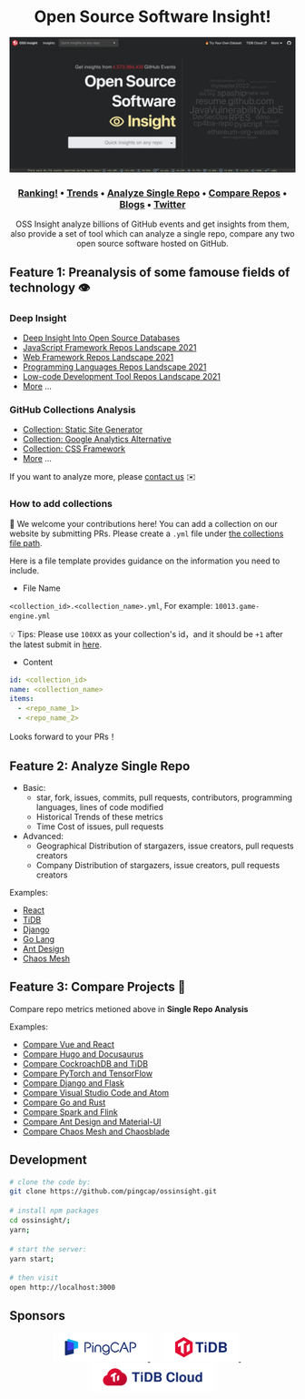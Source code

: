 <h1 align="center">Open Source Software Insight!</h1>

<a href="https://ossinsight.io">
  <img src="/static/img/screenshots/homepage.png"
</a>

<h3 align="center">
  <b><a href="https://ossinsight.io/collections/open-source-database">Ranking!</a></b>
  •
  <b><a href="https://ossinsight.io/collections/open-source-database/trends/">Trends</a></b>
  •
  <a href="https://ossinsight.io/analyze/pingcap/tidb">Analyze Single Repo</a>
  •
  <a href="https://ossinsight.io/analyze/vuejs/vue?vs=facebook%2Freact">Compare Repos</a>
  •
  <a href="https://ossinsight.io/blog">Blogs</a>
  •
  <a href="https://twitter.com/OSSInsight">Twitter</a>
</h3>

<p align="center">
OSS Insight analyze billions of GitHub events and get insights from them, also provide a set of tool which can analyze a single repo, compare any two open source software hosted on GitHub.
</p>

## Feature 1: Preanalysis of some famouse fields of technology 👁️

### Deep Insight
* [Deep Insight Into Open Source Databases](https://ossinsight.io/blog/deep-insight-into-open-source-databases)
* [JavaScript Framework Repos Landscape 2021](https://ossinsight.io/blog/deep-insight-into-js-framework-2021)
* [Web Framework Repos Landscape 2021](https://ossinsight.io/blog/deep-insight-into-web-framework-2021)
* [Programming Languages Repos Landscape 2021](https://ossinsight.io/blog/deep-insight-into-programming-languages-2021)
* [Low-code Development Tool Repos Landscape 2021](https://ossinsight.io/blog/deep-insight-into-lowcode-development-tools-2021)
* [More](https://ossinsight.io/blog) ...

### GitHub Collections Analysis
* [Collection: Static Site Generator](https://ossinsight.io/collections/static-site-generator)
* [Collection: Google Analytics Alternative](https://ossinsight.io/collections/google-analytics-alternative)
* [Collection: CSS Framework](https://ossinsight.io/collections/css-framework)
* [More](https://ossinsight.io/collections/open-source-database) ...

If you want to analyze more, please [contact us](https://ossinsight.io/about/#contact) ✉️

### How to add collections
👏 We welcome your contributions here! You can add a collection on our website by submitting PRs. Please create a `.yml` file under [the collections file path]( https://github.com/pingcap/ossinsight/tree/main/backend/meta/collections).

Here is a file template provides guidance on the information you need to include.

* File Name

`<collection_id>.<collection_name>.yml`, For example: `10013.game-engine.yml`

  💡 Tips: Please use `100XX` as your collection's id，and it should be `+1` after the latest submit in [here]( https://github.com/pingcap/ossinsight/tree/main/backend/meta/collections). 

* Content

```yml
id: <collection_id>
name: <collection_name>
items:
  - <repo_name_1>
  - <repo_name_2>
```

Looks forward to your PRs！

## Feature 2: Analyze Single Repo
  
* Basic:
  * star, fork, issues, commits, pull requests, contributors, programming languages, lines of code modified
  * Historical Trends of these metrics
  * Time Cost of issues, pull requests
* Advanced:
  * Geographical Distribution of stargazers, issue creators, pull requests creators
  * Company Distribution of stargazers, issue creators, pull requests creators
  
Examples:
* [React](https://ossinsight.io/analyze/facebook/react)
* [TiDB](https://ossinsight.io/analyze/pingcap/tidb)
* [Django](https://ossinsight.io/analyze/django/django)
* [Go Lang](https://ossinsight.io/analyze/golang/go)
* [Ant Design](https://ossinsight.io/analyze/ant-design/ant-design)
* [Chaos Mesh](https://ossinsight.io/analyze/chaos-mesh/chaos-mesh)

## Feature 3: Compare Projects 🔨
  
Compare repo metrics metioned above in **Single Repo Analysis**

Examples:
* [Compare Vue and React](https://ossinsight.io/analyze/vuejs/vue?vs=facebook/react)
* [Compare Hugo and Docusaurus](https://ossinsight.io/analyze/gohugoio/hugo?vs=facebook/docusaurus)
* [Compare CockroachDB and TiDB](https://ossinsight.io/analyze/pingcap/tidb?vs=cockroachdb/cockroach)
* [Compare PyTorch and TensorFlow](https://ossinsight.io/analyze/pytorch/pytorch?vs=tensorflow/tensorflow)
* [Compare Django and Flask](https://ossinsight.io/analyze/django/django?vs=pallets/flask)
* [Compare Visual Studio Code and Atom](https://ossinsight.io/analyze/microsoft/vscode?vs=atom/atom)
* [Compare Go and Rust](https://ossinsight.io/analyze/golang/go?vs=rust-lang/rust)
* [Compare Spark and Flink](https://ossinsight.io/analyze/apache/spark?vs=apache/flink)
* [Compare Ant Design and Material-UI](https://ossinsight.io/analyze/ant-design/ant-design?vs=mui/material-ui)
* [Compare Chaos Mesh and Chaosblade](https://ossinsight.io/analyze/chaos-mesh/chaos-mesh?vs=chaosblade-io/chaosblade)

## Development

```bash
# clone the code by:
git clone https://github.com/pingcap/ossinsight.git

# install npm packages
cd ossinsight/;
yarn;

# start the server:
yarn start;

# then visit
open http://localhost:3000
```

## Sponsors

<div align="center">
  <a href="https://en.pingcap.com">
    <img src="/static/img/pingcap-logo-w.png" height=50 />
  </a>
  &nbsp;
  &nbsp;
  &nbsp;
  <a href="https://en.pingcap.com/community">
    <img src="/static/img/tidb-logo-w.png" height=50 />
  </a>
  &nbsp;
  &nbsp;
  &nbsp;
  <a href="https://en.pingcap.com/tidb-cloud">
    <img src="/static/img/tidb-cloud-logo-w.png" height=50 />
  </a>
</div>
